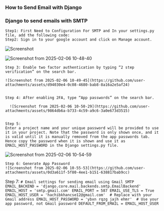 ### How to Send Email with Django
### Django to send emails with SMTP
    Step1: First Need to Configuration For SMTP and In your settings.py file, add the following code:
    Step2: Sign in to your google account and click on Manage account.
    
![Screenshot](https://github.com/user-attachments/assets/fe49d835-6e07-4134-a522-272f2598041d)

![Screenshot from 2025-02-06 10-48-40](https://github.com/user-attachments/assets/9bbaed2f-8606-49f4-9438-4dc66b02124d)


    Step 3: Enable two factor authentication by typing “2 step verification” on the search bar.

    ![Screenshot from 2025-02-06 10-49-45](https://github.com/user-attachments/assets/d94030e4-0c08-4680-bab8-8a16a2e5af24)

    
    Step 4: After enabling 2FA, type “App passwords” on the search bar.

      ![Screenshot from 2025-02-06 10-50-29](https://github.com/user-attachments/assets/9864db6a-b733-4c59-a9c6-3a0e673d3515)


    Step 5: 
    Enter a project name and your unique password will be provided to use it in your project. Note that the password is only shown once, and it is valid until it is manually removed from the app passwords tab. Hence copy the password when it is shown and use it as EMAIL_HOST_PASSWORD in the Django settings.py file.
    
  ![Screenshot from 2025-02-06 10-54-59](https://github.com/user-attachments/assets/dddbba16-a6da-4d0e-8a34-ed46807e3d95)

    Step 6: Generate App Password
    ![Screenshot from 2025-02-06 10-55-53](https://github.com/user-attachments/assets/0d3a611f-5f80-4ee1-b151-638817bab9cc)

  Step 7: 
    ```
    # Email settings for sending email using Gmail SMTP
    EMAIL_BACKEND = 'django.core.mail.backends.smtp.EmailBackend'
    EMAIL_HOST = 'smtp.gmail.com'
    EMAIL_PORT = 587
    EMAIL_USE_TLS = True
    EMAIL_HOST_USER = 'hachibkhancse12@gmail.com'  # Replace with your Gmail address
    EMAIL_HOST_PASSWORD = 'ybxn rqzg jajh ehmr'  # Use your app password, not Gmail password
    DEFAULT_FROM_EMAIL = EMAIL_HOST_USER
    ```
